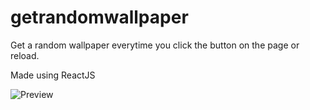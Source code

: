# getrandomwallpaper

Get a random wallpaper everytime you click the button on the page or reload.

Made using ReactJS

![Preview]("./preview.png")
